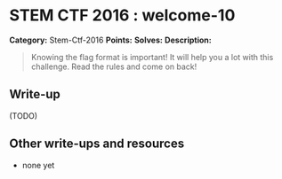 # STEM CTF 2016 : welcome-10

**Category:** Stem-Ctf-2016
**Points:** 
**Solves:** 
**Description:**

> Knowing the flag format is important! It will help you a lot with this challenge. Read the rules and come on back!

## Write-up

(TODO)

## Other write-ups and resources

* none yet

